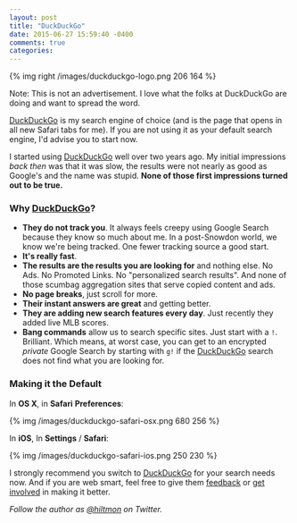 ```yaml
---
layout: post
title: "DuckDuckGo"
date: 2015-06-27 15:59:40 -0400
comments: true
categories: 
---
```


{% img right /images/duckduckgo-logo.png 206 164 %}

<span class="light">Note: This is not an advertisement. I love what the folks at DuckDuckGo are doing and want to spread the word.</span>

[DuckDuckGo](https://duckduckgo.com) is my search engine of choice (and is the page that opens in all new Safari tabs for me). If you are not using it as your default search engine, I'd advise you to start now.

I started using [DuckDuckGo](https://duckduckgo.com) well over two years ago. My initial impressions *back then* was that it was slow, the results were not nearly as good as Google's and the name was stupid. **None of those first impressions turned out to be true.**

### Why [DuckDuckGo](https://duckduckgo.com)?

- **They do not track you**. It always feels creepy using Google Search because they know so much about me. In a post-Snowdon world, we know we're being tracked. One fewer tracking source a good start.
- **It's really fast**.
- **The results are the results you are looking for** and nothing else. No Ads. No Promoted Links. No "personalized search results". And none of those scumbag aggregation sites that serve copied content and ads.
- **No page breaks**, just scroll for more.
- **Their instant answers are great** and getting better.
- **They are adding new search features every day**. Just recently they added live MLB scores.
- **Bang commands** allow us to search specific sites. Just start with a `!`. Brilliant. Which means, at worst case, you can get to an encrypted *private* Google Search by starting with `g!` if the [DuckDuckGo](https://duckduckgo.com) search does not find what you are looking for.

### Making it the Default

In **OS X**, in **Safari** **Preferences**:

{% img /images/duckduckgo-safari-osx.png 680 256 %}

In **iOS**, In **Settings** / **Safari**:

{% img /images/duckduckgo-safari-ios.png 250 230 %}

I strongly recommend you switch to [DuckDuckGo](https://duckduckgo.com) for your search needs now. And if you are web smart, feel free to give them [feedback](https://duckduckgo.com/feedback) or [get involved](http://duckduckhack.com) in making it better.

*Follow the author as [@hiltmon](http://https://twitter.com/hiltmon) on Twitter.*

